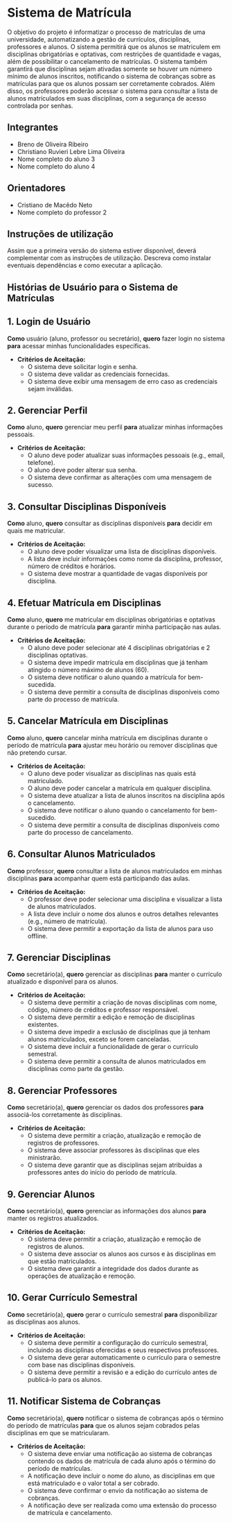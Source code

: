 # Sistema de Matrícula
O objetivo do projeto é informatizar o processo de matrículas de uma universidade, automatizando a gestão de currículos, disciplinas, professores e alunos. O sistema permitirá que os alunos se matriculem em disciplinas obrigatórias e optativas, com restrições de quantidade e vagas, além de possibilitar o cancelamento de matrículas. O sistema também garantirá que disciplinas sejam ativadas somente se houver um número mínimo de alunos inscritos, notificando o sistema de cobranças sobre as matrículas para que os alunos possam ser corretamente cobrados. Além disso, os professores poderão acessar o sistema para consultar a lista de alunos matriculados em suas disciplinas, com a segurança de acesso controlada por senhas.

## Integrantes
* Breno de Oliveira Ribeiro
* Christiano Ruvieri Lebre Lima Oliveira
* Nome completo do aluno 3
* Nome completo do aluno 4

## Orientadores
* Cristiano de Macêdo Neto
* Nome completo do professor 2

## Instruções de utilização
Assim que a primeira versão do sistema estiver disponível, deverá complementar com as instruções de utilização. Descreva como instalar eventuais dependências e como executar a aplicação.

## Histórias de Usuário para o Sistema de Matrículas 

## 1. Login de Usuário

**Como** usuário (aluno, professor ou secretário), **quero** fazer login no sistema **para** acessar minhas funcionalidades específicas.

- **Critérios de Aceitação:**
  - O sistema deve solicitar login e senha.
  - O sistema deve validar as credenciais fornecidas.
  - O sistema deve exibir uma mensagem de erro caso as credenciais sejam inválidas.

## 2. Gerenciar Perfil

**Como** aluno, **quero** gerenciar meu perfil **para** atualizar minhas informações pessoais.

- **Critérios de Aceitação:**
  - O aluno deve poder atualizar suas informações pessoais (e.g., email, telefone).
  - O aluno deve poder alterar sua senha.
  - O sistema deve confirmar as alterações com uma mensagem de sucesso.

## 3. Consultar Disciplinas Disponíveis

**Como** aluno, **quero** consultar as disciplinas disponíveis **para** decidir em quais me matricular.

- **Critérios de Aceitação:**
  - O aluno deve poder visualizar uma lista de disciplinas disponíveis.
  - A lista deve incluir informações como nome da disciplina, professor, número de créditos e horários.
  - O sistema deve mostrar a quantidade de vagas disponíveis por disciplina.

## 4. Efetuar Matrícula em Disciplinas

**Como** aluno, **quero** me matricular em disciplinas obrigatórias e optativas durante o período de matrícula **para** garantir minha participação nas aulas.

- **Critérios de Aceitação:**
  - O aluno deve poder selecionar até 4 disciplinas obrigatórias e 2 disciplinas optativas.
  - O sistema deve impedir matrícula em disciplinas que já tenham atingido o número máximo de alunos (60).
  - O sistema deve notificar o aluno quando a matrícula for bem-sucedida.
  - O sistema deve permitir a consulta de disciplinas disponíveis como parte do processo de matrícula.

## 5. Cancelar Matrícula em Disciplinas

**Como** aluno, **quero** cancelar minha matrícula em disciplinas durante o período de matrícula **para** ajustar meu horário ou remover disciplinas que não pretendo cursar.

- **Critérios de Aceitação:**
  - O aluno deve poder visualizar as disciplinas nas quais está matriculado.
  - O aluno deve poder cancelar a matrícula em qualquer disciplina.
  - O sistema deve atualizar a lista de alunos inscritos na disciplina após o cancelamento.
  - O sistema deve notificar o aluno quando o cancelamento for bem-sucedido.
  - O sistema deve permitir a consulta de disciplinas disponíveis como parte do processo de cancelamento.

## 6. Consultar Alunos Matriculados

**Como** professor, **quero** consultar a lista de alunos matriculados em minhas disciplinas **para** acompanhar quem está participando das aulas.

- **Critérios de Aceitação:**
  - O professor deve poder selecionar uma disciplina e visualizar a lista de alunos matriculados.
  - A lista deve incluir o nome dos alunos e outros detalhes relevantes (e.g., número de matrícula).
  - O sistema deve permitir a exportação da lista de alunos para uso offline.

## 7. Gerenciar Disciplinas

**Como** secretário(a), **quero** gerenciar as disciplinas **para** manter o currículo atualizado e disponível para os alunos.

- **Critérios de Aceitação:**
  - O sistema deve permitir a criação de novas disciplinas com nome, código, número de créditos e professor responsável.
  - O sistema deve permitir a edição e remoção de disciplinas existentes.
  - O sistema deve impedir a exclusão de disciplinas que já tenham alunos matriculados, exceto se forem canceladas.
  - O sistema deve incluir a funcionalidade de gerar o currículo semestral.
  - O sistema deve permitir a consulta de alunos matriculados em disciplinas como parte da gestão.

## 8. Gerenciar Professores

**Como** secretário(a), **quero** gerenciar os dados dos professores **para** associá-los corretamente às disciplinas.

- **Critérios de Aceitação:**
  - O sistema deve permitir a criação, atualização e remoção de registros de professores.
  - O sistema deve associar professores às disciplinas que eles ministrarão.
  - O sistema deve garantir que as disciplinas sejam atribuídas a professores antes do início do período de matrícula.

## 9. Gerenciar Alunos

**Como** secretário(a), **quero** gerenciar as informações dos alunos **para** manter os registros atualizados.

- **Critérios de Aceitação:**
  - O sistema deve permitir a criação, atualização e remoção de registros de alunos.
  - O sistema deve associar os alunos aos cursos e às disciplinas em que estão matriculados.
  - O sistema deve garantir a integridade dos dados durante as operações de atualização e remoção.

## 10. Gerar Currículo Semestral

**Como** secretário(a), **quero** gerar o currículo semestral **para** disponibilizar as disciplinas aos alunos.

- **Critérios de Aceitação:**
  - O sistema deve permitir a configuração do currículo semestral, incluindo as disciplinas oferecidas e seus respectivos professores.
  - O sistema deve gerar automaticamente o currículo para o semestre com base nas disciplinas disponíveis.
  - O sistema deve permitir a revisão e a edição do currículo antes de publicá-lo para os alunos.

## 11. Notificar Sistema de Cobranças

**Como** secretário(a), **quero** notificar o sistema de cobranças após o término do período de matrículas **para** que os alunos sejam cobrados pelas disciplinas em que se matricularam.

- **Critérios de Aceitação:**
  - O sistema deve enviar uma notificação ao sistema de cobranças contendo os dados de matrícula de cada aluno após o término do período de matrículas.
  - A notificação deve incluir o nome do aluno, as disciplinas em que está matriculado e o valor total a ser cobrado.
  - O sistema deve confirmar o envio da notificação ao sistema de cobranças.
  - A notificação deve ser realizada como uma extensão do processo de matrícula e cancelamento.


